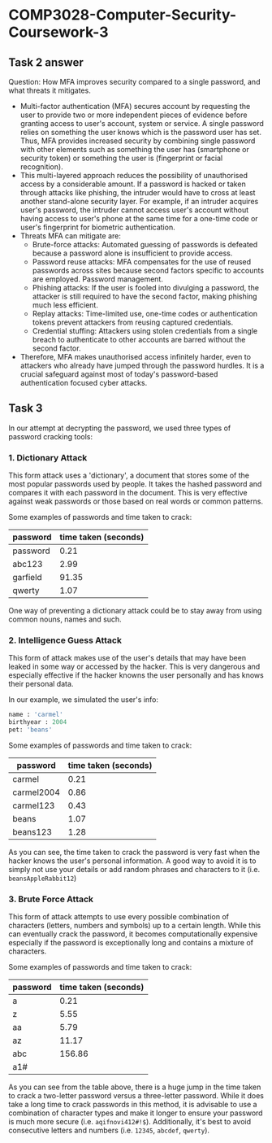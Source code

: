 # COMP3028-Computer-Security-Coursework-3

## Task 2 answer

Question: How MFA improves security compared to a single password, and what threats it mitigates.

- Multi-factor authentication (MFA) secures account by requesting the user to provide two or more independent pieces of evidence before granting access to user's account, system or service. A single password relies on something the user knows which is the password user has set. Thus, MFA provides increased security by combining single password with other elements such as something the user has (smartphone or security token) or something the user is (fingerprint or facial recognition).
- This multi-layered approach reduces the possibility of unauthorised access by a considerable amount. If a password is hacked or taken through attacks like phishing, the intruder would have to cross at least another stand-alone security layer. For example, if an intruder acquires user's password, the intruder cannot access user's account without having access to user's phone at the same time for a one-time code or user's fingerprint for biometric authentication.
- Threats MFA can mitigate are:
  - Brute-force attacks: Automated guessing of passwords is defeated because a password alone is insufficient to provide access.
  - Password reuse attacks: MFA compensates for the use of reused passwords across sites because second factors specific to accounts are employed. Password management.
  - Phishing attacks: If the user is fooled into divulging a password, the attacker is still required to have the second factor, making phishing much less efficient.
  - Replay attacks: Time-limited use, one-time codes or authentication tokens prevent attackers from reusing captured credentials.
  - Credential stuffing: Attackers using stolen credentials from a single breach to authenticate to other accounts are barred without the second factor.
- Therefore, MFA makes unauthorised access infinitely harder, even to attackers who already have jumped through the password hurdles. It is a crucial safeguard against most of today's password-based authentication focused cyber attacks.

## Task 3 
In our attempt at decrypting the password, we used three types of password cracking tools:
### 1. Dictionary Attack
This form attack uses a 'dictionary', a document that stores some of the most popular passwords used by people. It takes the hashed password and compares it with each password in the document. This is very effective against weak passwords or those based on real words or common patterns.

Some examples of passwords and time taken to crack:

| password | time taken (seconds) |
| --- | --- |
| password | 0.21 |
| abc123 | 2.99 |
| garfield | 91.35 |
| qwerty | 1.07 |

One way of preventing a dictionary attack could be to stay away from using common nouns, names and such. 

### 2. Intelligence Guess Attack 
This form of attack makes use of the user's details that may have been leaked in some way or accessed by the hacker. This is very dangerous and especially effective if the hacker knowns the user personally and has knows their personal data.

In our example, we simulated the user's info: 
```python
name : 'carmel'
birthyear : 2004
pet: 'beans'
```

Some examples of passwords and time taken to crack:

| password | time taken (seconds) |
| --- | --- |
| carmel | 0.21 |
| carmel2004 | 0.86 |
| carmel123 | 0.43 |
| beans | 1.07 |
| beans123 | 1.28 |

As you can see, the time taken to crack the password is very fast when the hacker knows the user's personal information. A good way to avoid it is to simply not use your details or add random phrases and characters to it (i.e. `beansAppleRabbit12`)

### 3. Brute Force Attack
This form of attack attempts to use every possible combination of characters (letters, numbers and symbols) up to a certain length. While this can eventually crack the password, it becomes computationally expensive especially if the password is exceptionally long and contains a mixture of characters.

Some examples of passwords and time taken to crack:

| password | time taken (seconds) |
| --- | --- |
| a | 0.21 |
| z | 5.55 |
| aa | 5.79 |
| az | 11.17 |
| abc | 156.86 |
| a1# |

As you can see from the table above, there is a huge jump in the time taken to crack a two-letter password versus a three-letter password. While it does take a long time to crack passwords in this method, it is advisable to use a combination of character types and make it longer to ensure your password is much more secure (i.e. `aqifnovi412#!$`). Additionally, it's best to avoid consecutive letters and numbers (i.e. `12345`, `abcdef`, `qwerty`).

